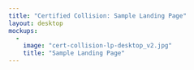```yaml
---
title: "Certified Collision: Sample Landing Page"
layout: desktop
mockups:
  -
    image: "cert-collision-lp-desktop_v2.jpg"
    title: "Sample Landing Page"
---
```

